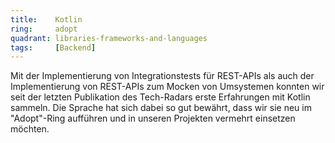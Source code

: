 ```yaml
---
title:    Kotlin  
ring:     adopt
quadrant: libraries-frameworks-and-languages
tags:     [Backend]
---
```


Mit der Implementierung von Integrationstests für REST-APIs als auch der Implementierung von REST-APIs zum Mocken von
Umsystemen konnten wir seit der letzten Publikation des Tech-Radars erste Erfahrungen mit Kotlin sammeln. Die Sprache
hat sich dabei so gut bewährt, dass wir sie neu im "Adopt"-Ring aufführen und in unseren Projekten vermehrt einsetzen
möchten.
